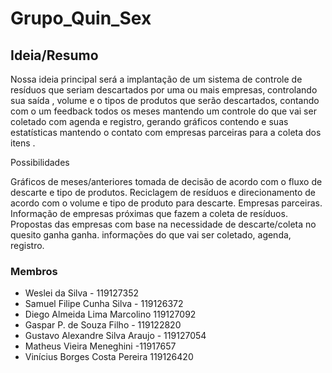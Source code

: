 # Grupo_Quin_Sex


## Ideia/Resumo

Nossa ideia principal será a implantação de um sistema de controle de resíduos que seriam descartados por uma ou mais empresas, controlando sua saída , volume e o tipos de produtos que serão descartados, contando com o um feedback todos os meses mantendo um controle do que vai ser coletado com agenda e registro, gerando gráficos contendo e suas estatísticas mantendo o contato com empresas parceiras para a coleta dos itens .


Possibilidades

Gráficos de meses/anteriores
  tomada de decisão de acordo com o fluxo de descarte e tipo de produtos.
  Reciclagem de resíduos e direcionamento de acordo com o volume e tipo de produto para descarte.
Empresas parceiras.
  Informação de empresas próximas que fazem a coleta de resíduos.
  Propostas das empresas com base na necessidade de descarte/coleta no quesito ganha ganha.
  informações do que vai ser coletado, agenda, registro.
  
 <h3>Membros</h3>
 <ul>
<li>Weslei da Silva - 119127352</li>
<li>Samuel Filipe Cunha Silva - 119126372</li>
<li>Diego Almeida Lima Marcolino 119127092</li>
<li>Gaspar P. de Souza Filho - 119122820</li>
<li>Gustavo Alexandre Silva Araujo - 119127054</li>
<li>Matheus Vieira Meneghini -11917657</li>
<li>Vinícius Borges Costa Pereira 119126420</li>
</ul>
